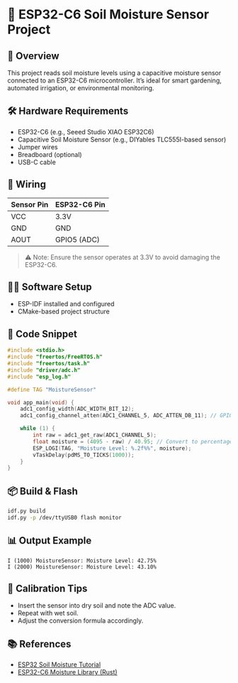 # 🌱 ESP32-C6 Soil Moisture Sensor Project

## 📘 Overview
This project reads soil moisture levels using a capacitive moisture sensor connected to an ESP32-C6 microcontroller. It’s ideal for smart gardening, automated irrigation, or environmental monitoring.

## 🛠️ Hardware Requirements
- ESP32-C6 (e.g., Seeed Studio XIAO ESP32C6)
- Capacitive Soil Moisture Sensor (e.g., DIYables TLC555I-based sensor)
- Jumper wires
- Breadboard (optional)
- USB-C cable

## 🔌 Wiring
| Sensor Pin | ESP32-C6 Pin |
|------------|--------------|
| VCC        | 3.3V         |
| GND        | GND          |
| AOUT       | GPIO5 (ADC)  |

> ⚠️ Note: Ensure the sensor operates at 3.3V to avoid damaging the ESP32-C6.

## 🧑‍💻 Software Setup
- ESP-IDF installed and configured
- CMake-based project structure

## 📄 Code Snippet

```c
#include <stdio.h>
#include "freertos/FreeRTOS.h"
#include "freertos/task.h"
#include "driver/adc.h"
#include "esp_log.h"

#define TAG "MoistureSensor"

void app_main(void) {
    adc1_config_width(ADC_WIDTH_BIT_12);
    adc1_config_channel_atten(ADC1_CHANNEL_5, ADC_ATTEN_DB_11); // GPIO5

    while (1) {
        int raw = adc1_get_raw(ADC1_CHANNEL_5);
        float moisture = (4095 - raw) / 40.95; // Convert to percentage
        ESP_LOGI(TAG, "Moisture Level: %.2f%%", moisture);
        vTaskDelay(pdMS_TO_TICKS(1000));
    }
}
```

## 📦 Build & Flash

```bash
idf.py build
idf.py -p /dev/ttyUSB0 flash monitor
```

## 📊 Output Example

```
I (1000) MoistureSensor: Moisture Level: 42.75%
I (2000) MoistureSensor: Moisture Level: 43.10%
```

## 🧪 Calibration Tips
- Insert the sensor into dry soil and note the ADC value.
- Repeat with wet soil.
- Adjust the conversion formula accordingly.

## 📚 References
- [ESP32 Soil Moisture Tutorial](https://esp32io.com/tutorials/esp32-soil-moisture-sensor)
- [ESP32-C6 Moisture Library (Rust)](https://github.com/yotam5/soil_moisture1.2c6)

